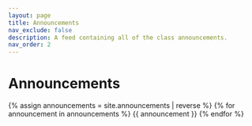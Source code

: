 ```yaml
---
layout: page
title: Announcements
nav_exclude: false
description: A feed containing all of the class announcements.
nav_order: 2
---
```


# Announcements

{% assign announcements = site.announcements | reverse %}
{% for announcement in announcements %}
{{ announcement }}
{% endfor %}
